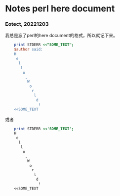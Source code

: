 # Notes perl here document

### Eotect, 20221203

我总是忘了perl的here document的格式，所以就记下来。

```perl
	print STDERR <<"SOME_TEXT";
	$author said:
	H
	 e
	  l
	   l
	    o
		 ,
		  W
		   o
		    r
			 l
			  d
			   !
	<<SOME_TEXT
```

或者

```perl
	print STDERR <<'SOME_TEXT';
	H
	 e
	  l
	   l
	    o
		 ,
		  W
		   o
		    r
			 l
			  d
			   !
	<<SOME_TEXT
```
